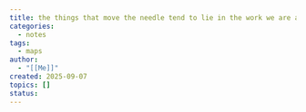 ```yaml
---
title: the things that move the needle tend to lie in the work we are avoiding
categories:
  - notes
tags:
  - maps
author:
  - "[[Me]]"
created: 2025-09-07
topics: []
status:
---
```

